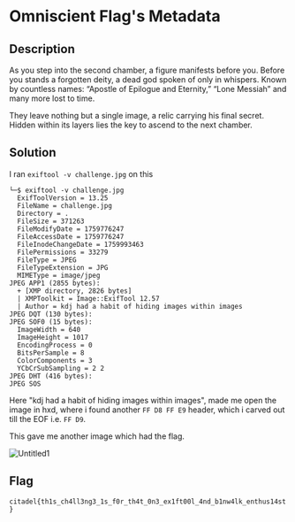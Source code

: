 # Omniscient Flag's Metadata


## Description

As you step into the second chamber, a figure manifests before you. Before you stands a forgotten deity, a dead god spoken of only in whispers. Known by countless names: “Apostle of Epilogue and Eternity,” “Lone Messiah” and many more lost to time.

They leave nothing but a single image, a relic carrying his final secret. Hidden within its layers lies the key to ascend to the next chamber.

## Solution
I ran `exiftool -v challenge.jpg` on this
```
└─$ exiftool -v challenge.jpg
  ExifToolVersion = 13.25
  FileName = challenge.jpg
  Directory = .
  FileSize = 371263
  FileModifyDate = 1759776247
  FileAccessDate = 1759776247
  FileInodeChangeDate = 1759993463
  FilePermissions = 33279
  FileType = JPEG
  FileTypeExtension = JPG
  MIMEType = image/jpeg
JPEG APP1 (2855 bytes):
  + [XMP directory, 2826 bytes]
  | XMPToolkit = Image::ExifTool 12.57
  | Author = kdj had a habit of hiding images within images
JPEG DQT (130 bytes):
JPEG SOF0 (15 bytes):
  ImageWidth = 640
  ImageHeight = 1017
  EncodingProcess = 0
  BitsPerSample = 8
  ColorComponents = 3
  YCbCrSubSampling = 2 2
JPEG DHT (416 bytes):
JPEG SOS
``` 
Here "kdj had a habit of hiding images within images", made me open the image in hxd, where i found another ``FF D8 FF E9`` header, which i carved out till the EOF i.e. ``FF D9``.

This gave me another image which had the flag.

![Untitled1](https://github.com/user-attachments/assets/0b396007-1c1f-4c48-ac8b-2eb3d09814ce)


## Flag
`citadel{th1s_ch4ll3ng3_1s_f0r_th4t_0n3_ex1ft00l_4nd_b1nw4lk_enthus14st}`

